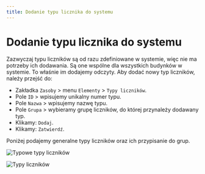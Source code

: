 ```yaml
---
title: Dodanie typu licznika do systemu
---
```

# Dodanie typu licznika do systemu

Zazwyczaj typu liczników są od razu zdefiniowane w systemie, więc nie ma potrzeby ich dodawania. Są one wspólne dla wszystkich budynków w systemie. To właśnie im dodajemy odczyty. Aby dodać nowy typ liczników, należy przejść do:

- Zakładka `Zasoby` > menu `Elementy` > `Typy liczników`.
- Pole `ID` > wpisujemy unikalny numer typu.
- Pole `Nazwa` > wpisujemy nazwę typu.
- Pole `Grupa` > wybieramy grupę liczników, do której przynależy dodawany typ.
- Klikamy: `Dodaj`.
- Klikamy: `Zatwierdź`.

Poniżej podajemy generalne typy liczników oraz ich przypisanie do grup.

![Typowe typy liczników](typowetypylicnzikow.png)

![Typy liczników](typlicznika.gif)